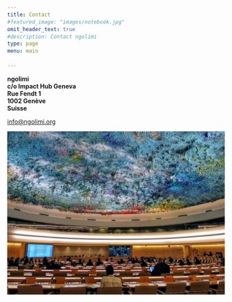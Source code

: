 ```yaml
---
title: Contact
#featured_image: "images/notebook.jpg"
omit_header_text: true
#description: Contact ngolimi 
type: page
menu: main

---
```


**ngolimi**  
**c/o Impact Hub Geneva**  
**Rue Fendt 1**  
**1002 Genève**  
**Suisse**

info@ngolimi.org

![United Nations Office at Geneva, the Human Rights Council and Alliance of Civilizations Room.](../../img/un.jpg)

